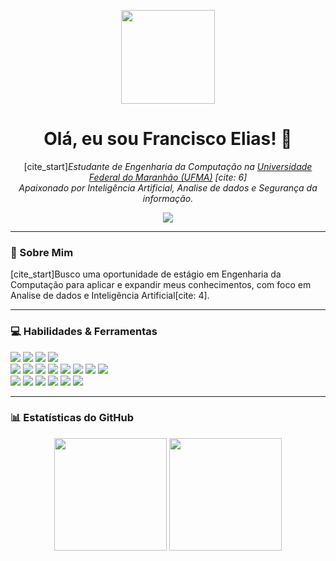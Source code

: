<p align="center">
  <img src="https://media.giphy.com/media/v1.Y2lkPTc5MGI3NjExcnA2N25qZzByeWMyZmhqN3d5aWZtOHl0d3lid3lvcG5jeTUzMHYyMSZlcD12MV9pbnRlcm5hbF9naWZfYnlfaWQmY3Q9Zw/qgQUggACQpgbtLic8r/giphy.gif" width="150px" />
</p>

<h1 align="center">Olá, eu sou Francisco Elias! 👋</h1>
<p align="center">
  [cite_start]<em>Estudante de Engenharia da Computação na <a href="http://www.ufma.br" target="_blank">Universidade Federal do Maranhão (UFMA)</a> [cite: 6]</em><br>
  <em>Apaixonado por Inteligência Artificial, Analise de dados e Segurança da informação.</em>
</p>
<p align="center">
  <a href="https://github.com/Elias66Fernandes" target="_blank"><img src="https://img.shields.io/badge/GitHub-100000?style=for-the-badge&logo=github&logoColor=white" /></a>
  </p>

---

### 🚀 Sobre Mim

<p>
  [cite_start]Busco uma oportunidade de estágio em Engenharia da Computação para aplicar e expandir meus conhecimentos, com foco em Analise de dados e Inteligência Artificial[cite: 4].

---

### 💻 Habilidades & Ferramentas

<p align="left">
  <a href="#"><img src="https://img.shields.io/badge/Python-3776AB?style=for-the-badge&logo=python&logoColor=white" /></a>
  <a href="#"><img src="https://img.shields.io/badge/SQL-4479A1?style=for-the-badge&logo=postgresql&logoColor=white" /></a>
  <a href="#"><img src="https://img.shields.io/badge/C-A8B9CC?style=for-the-badge&logo=c&logoColor=black" /></a>
  <a href="#"><img src="https://img.shields.io/badge/JavaScript-F7DF1E?style=for-the-badge&logo=javascript&logoColor=black" /></a>
  <br>
  <a href="#"><img src="https://img.shields.io/badge/Django-092E20?style=for-the-badge&logo=django&logoColor=white" /></a>
  <a href="#"><img src="https://img.shields.io/badge/Flask-000000?style=for-the-badge&logo=flask&logoColor=white" /></a>
  <a href="#"><img src="https://img.shields.io/badge/Streamlit-FF4B4B?style=for-the-badge&logo=Streamlit&logoColor=white" /></a>
  <a href="#"><img src="https://img.shields.io/badge/TensorFlow-FF6F00?style=for-the-badge&logo=tensorflow&logoColor=white" /></a>
  <a href="#"><img src="https://img.shields.io/badge/PyTorch-EE4C2C?style=for-the-badge&logo=pytorch&logoColor=white" /></a>
  <a href="#"><img src="https://img.shields.io/badge/scikit--learn-F7931A?style=for-the-badge&logo=scikit-learn&logoColor=white" /></a>
  <a href="#"><img src="https://img.shields.io/badge/Pandas-150458?style=for-the-badge&logo=pandas&logoColor=white" /></a>
  <a href="#"><img src="https://img.shields.io/badge/NumPy-013243?style=for-the-badge&logo=numpy&logoColor=white" /></a>
  <br>
  <a href="#"><img src="https://img.shields.io/badge/Docker-2496ED?style=for-the-badge&logo=docker&logoColor=white" /></a>
  <a href="#"><img src="https://img.shields.io/badge/AWS-232F3E?style=for-the-badge&logo=amazon-aws&logoColor=white" /></a>
  <a href="#"><img src="https://img.shields.io/badge/Linux-FCC624?style=for-the-badge&logo=linux&logoColor=black" /></a>
  <a href="#"><img src="https://img.shields.io/badge/Git-F05032?style=for-the-badge&logo=git&logoColor=white" /></a>
  <a href="#"><img src="https://img.shields.io/badge/PostgreSQL-336791?style=for-the-badge&logo=postgresql&logoColor=white" /></a>
  <a href="#"><img src="https://img.shields.io/badge/MySQL-4479A1?style=for-the-badge&logo=mysql&logoColor=white" /></a>
</p>

---

### 📊 Estatísticas do GitHub

<p align="center">
  <img height="180em" src="https://github-readme-stats.vercel.app/api?username=Elias66Fernandes&show_icons=true&theme=dracula&include_all_commits=true&count_private=true"/>
  <img height="180em" src="https://github-readme-stats.vercel.app/api/top-langs/?username=Elias66Fernandes&layout=compact&langs_count=7&theme=dracula"/>
</p>

